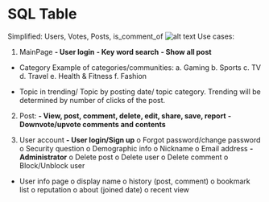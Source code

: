 # SQL Table
Simplified: Users, Votes, Posts, is_comment_of
![alt text](https://github.com/e0895846/TIC2601_Team4/blob/main/ReadMe%20Related/Full%20Schema%20Table.jpg?raw=true)
Use cases:
1.	MainPage
**-	User login**
**-	Key word search**
**-	Show all post**
-	Category
Example of categories/communities:
a.	Gaming
b.	Sports
c.	TV
d.	Travel
e.	Health & Fitness
f.	Fashion

-	Topic in trending/ Topic by posting date/ topic category. Trending will be determined by number of clicks of the post.


2.	Post:
**-	View, post, comment, delete, edit, share, save, report**
**-	Downvote/upvote comments and contents**

3.	User account
**-	User login/Sign up**
o	Forgot password/change password
o	Security question
o	Demographic info
o	Nickname
o	Email address
**-	Administrator**
o	Delete post
o	Delete user
o	Delete comment
o	Block/Unblock user

-	User info page
o	display name
o	history (post, comment)
o	bookmark list
o	reputation
o	about (joined date)
o	recent view



